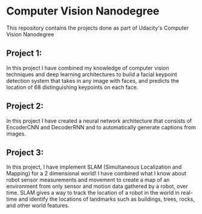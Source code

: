 # Computer Vision Nanodegree

This repository contains the projects done as part of Udacity's Computer Vision Nanodegree

## Project 1:
In this project I have combined my knowledge of computer vision techniques and deep learning architectures to build a facial keypoint detection system that takes in any image with faces, and predicts the location of 68 distinguishing keypoints on each face.

## Project 2:
In this project I have created a neural network architecture that consists of EncoderCNN and DecoderRNN and to automatically generate captions from images.

## Project 3:
In this project, I have implement SLAM (Simultaneous Localization and Mapping) for a 2 dimensional world! I have combined what I know about robot sensor measurements and movement to create a map of an environment from only sensor and motion data gathered by a robot, over time. SLAM gives a way to track the location of a robot in the world in real-time and identify the locations of landmarks such as buildings, trees, rocks, and other world features.
